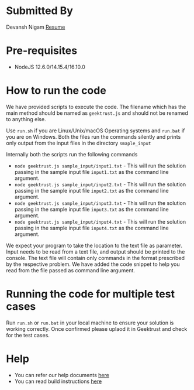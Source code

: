 # Submitted By

Devansh Nigam
[Resume](https://drive.google.com/file/d/1mmNxhBUqbjaTjg3-iwTxt8s-3x9DBuaM/view?usp=share_link)

# Pre-requisites

- NodeJS 12.6.0/14.15.4/16.10.0

# How to run the code

We have provided scripts to execute the code. The filename which has the main method should be named as `geektrust.js` and should not be renamed to anything else.

Use `run.sh` if you are Linux/Unix/macOS Operating systems and `run.bat` if you are on Windows. Both the files run the commands silently and prints only output from the input files in the directory `smaple_input`

Internally both the scripts run the following commands

- `node geektrust.js sample_input/input1.txt` - This will run the solution passing in the sample input file `input1.txt` as the command line argument.
- `node geektrust.js sample_input/input2.txt` - This will run the solution passing in the sample input file `input2.txt` as the command line argument.
- `node geektrust.js sample_input/input3.txt` - This will run the solution passing in the sample input file `input3.txt` as the command line argument.
- `node geektrust.js sample_input/input4.txt` - This will run the solution passing in the sample input file `input4.txt` as the command line argument.

We expect your program to take the location to the text file as parameter. Input needs to be read from a text file, and output should be printed to the console. The text file will contain only commands in the format prescribed by the respective problem. We have added the code snippet to help you read from the file passed as command line argument.

# Running the code for multiple test cases

Run `run.sh` or `run.bat` in your local machine to ensure your solution is working correctly. Once confirmed please uplaod it in Geektrust and check for the test cases.

# Help

- You can refer our help documents [here](https://help.geektrust.com)
- You can read build instructions [here](https://github.com/geektrust/coding-problem-artefacts/tree/master/NodeJS#no-build)
